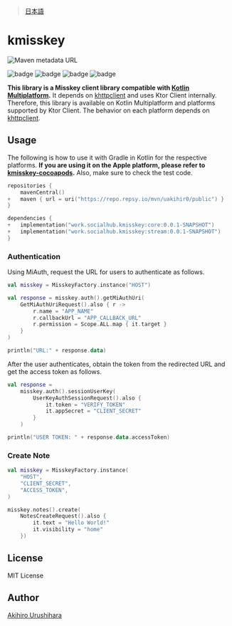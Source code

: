 > [日本語](./docs/README_ja.md)

# kmisskey

![Maven metadata URL](https://img.shields.io/maven-metadata/v?metadataUrl=https%3A%2F%2Frepo.repsy.io%2Fmvn%2Fuakihir0%2Fpublic%2Fwork%2Fsocialhub%2Fkmisskey%2Fcore%2Fmaven-metadata.xml)

![badge][badge-js]
![badge][badge-jvm]
![badge][badge-ios]
![badge][badge-mac]

**This library is a Misskey client library compatible with [Kotlin Multiplatform](https://kotlinlang.org/docs/multiplatform.html).**
It depends on [khttpclient] and uses Ktor Client internally.
Therefore, this library is available on Kotlin Multiplatform and platforms supported by Ktor Client.
The behavior on each platform depends on [khttpclient].

## Usage

The following is how to use it with Gradle in Kotlin for the respective platforms. **If you are using it on the Apple platform, please refer to [kmisskey-cocoapods](https://github.com/uakihir0/kmisskey-cocoapods).** Also, make sure to check the test code.

```kotlin:build.gradle.kts
repositories {
    mavenCentral()
+   maven { url = uri("https://repo.repsy.io/mvn/uakihir0/public") }
}

dependencies {
+   implementation("work.socialhub.kmisskey:core:0.0.1-SNAPSHOT")
+   implementation("work.socialhub.kmisskey:stream:0.0.1-SNAPSHOT")
}
```

### Authentication

Using MiAuth, request the URL for users to authenticate as follows.

```kotlin
val misskey = MisskeyFactory.instance("HOST")

val response = misskey.auth().getMiAuthUri(
    GetMiAuthUriRequest().also { r ->
        r.name = "APP_NAME"
        r.callbackUrl = "APP_CALLBACK_URL"
        r.permission = Scope.ALL.map { it.target }
    }
)

println("URL:" + response.data)
```

After the user authenticates, obtain the token from the redirected URL and get the access token as follows.

```kotlin
val response =
    misskey.auth().sessionUserKey(
        UserKeyAuthSessionRequest().also {
            it.token = "VERIFY_TOKEN"
            it.appSecret = "CLIENT_SECRET"
        }
    )

println("USER TOKEN: " + response.data.accessToken)
```

### Create Note

```kotlin
val misskey = MisskeyFactory.instance(
    "HOST", 
    "CLIENT_SECRET", 
    "ACCESS_TOKEN",
)

misskey.notes().create(
    NotesCreateRequest().also {
        it.text = "Hello World!"
        it.visibility = "home"
    })
```

## License

MIT License

## Author

[Akihiro Urushihara](https://github.com/uakihir0)

[khttpclient]: https://github.com/uakihir0/khttpclient
[badge-android]: http://img.shields.io/badge/-android-6EDB8D.svg
[badge-android-native]: http://img.shields.io/badge/support-[AndroidNative]-6EDB8D.svg
[badge-wearos]: http://img.shields.io/badge/-wearos-8ECDA0.svg
[badge-jvm]: http://img.shields.io/badge/-jvm-DB413D.svg
[badge-js]: http://img.shields.io/badge/-js-F8DB5D.svg
[badge-js-ir]: https://img.shields.io/badge/support-[IR]-AAC4E0.svg
[badge-nodejs]: https://img.shields.io/badge/-nodejs-68a063.svg
[badge-linux]: http://img.shields.io/badge/-linux-2D3F6C.svg
[badge-windows]: http://img.shields.io/badge/-windows-4D76CD.svg
[badge-wasm]: https://img.shields.io/badge/-wasm-624FE8.svg
[badge-apple-silicon]: http://img.shields.io/badge/support-[AppleSilicon]-43BBFF.svg
[badge-ios]: http://img.shields.io/badge/-ios-CDCDCD.svg
[badge-mac]: http://img.shields.io/badge/-macos-111111.svg
[badge-watchos]: http://img.shields.io/badge/-watchos-C0C0C0.svg
[badge-tvos]: http://img.shields.io/badge/-tvos-808080.svg